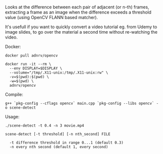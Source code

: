 Looks at the difference between each pair of adjacent (or n-th) frames, extracting a frame as an image when the difference exceeds a threshold value
(using OpenCV FLANN based matcher).

It's usefull if you want to quickly convert a video tutorial eg. from Udemy to image slides, to go over the material a second time without re-watching the video.

Docker:
```
docker pull adnrv/opencv

docker run -it --rm \
  --env DISPLAY=$DISPLAY \
  --volume="/tmp/.X11-unix:/tmp/.X11-unix:rw" \
  -v=$(pwd):$(pwd) \
  -w=$(pwd) \
  adnrv/opencv
```

Compile:
```
g++ `pkg-config --cflags opencv` main.cpp `pkg-config --libs opencv` -o scene-detect
```

Usage: 
```
./scene-detect -t 0.4 -n 3 movie.mp4

scene-detect [-t threshold] [-n nth_second] FILE

  -t difference threshold in range 0...1 (default 0.3)
  -n every nth second (default 1, every second)
```
